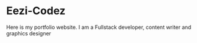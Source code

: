 # Eezi-Codez
Here is my portfolio website. I am a Fullstack developer, content writer and graphics designer

